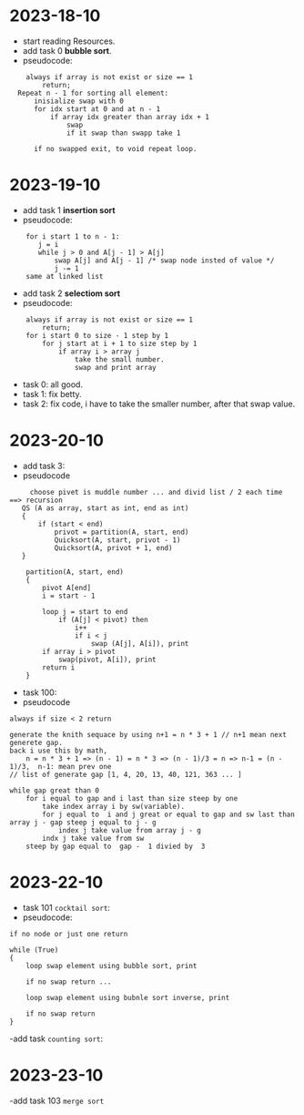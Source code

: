# 2023-18-10

- start reading Resources.
- add task 0 **bubble sort**.
- pseudocode:

```
    always if array is not exist or size == 1
        return;
  Repeat n - 1 for sorting all element:
      inisialize swap with 0
      for idx start at 0 and at n - 1
          if array idx greater than array idx + 1
              swap
              if it swap than swapp take 1

      if no swapped exit, to void repeat loop.
```

# 2023-19-10

- add task 1 **insertion sort**
- pseudocode:

```
    for i start 1 to n - 1:
	   j = i
	   while j > 0 and A[j - 1] > A[j]
		   swap A[j] and A[j - 1] /* swap node insted of value */
		   j -= 1
    same at linked list
```

- add task 2 **selectiom sort**
- pseudocode:

```
    always if array is not exist or size == 1
        return;
    for i start 0 to size - 1 step by 1
        for j start at i + 1 to size step by 1
            if array i > array j
                take the small number.
                swap and print array
```

- task 0: all good.
- task 1: fix betty.
- task 2: fix code, i have to take the smaller number, after that swap value.

# 2023-20-10

- add task 3:
- pseudocode

```
     choose pivet is muddle number ... and divid list / 2 each time ==> recursion
   QS (A as array, start as int, end as int)
   {
	   if (start < end)
		   privot = partition(A, start, end)
		   Quicksort(A, start, privot - 1)
		   Quicksort(A, privot + 1, end)
   }

	partition(A, start, end)
	{
		pivot A[end]
		i = start - 1

		loop j = start to end
			if (A[j] < pivot) then
                i++
                if i < j
				    swap (A[j], A[i]), print
        if array i > pivot
		    swap(pivot, A[i]), print
		return i
	}
```

- task 100:
- pseudocode

```
always if size < 2 return

generate the knith sequace by using n+1 = n * 3 + 1 // n+1 mean next generete gap.
back i use this by math,
    n = n * 3 + 1 => (n - 1) = n * 3 => (n - 1)/3 = n => n-1 = (n - 1)/3,  n-1: mean prev one
// list of generate gap [1, 4, 20, 13, 40, 121, 363 ... ]

while gap great than 0
    for i equal to gap and i last than size steep by one
        take index array i by sw(variable).
        for j equal to  i and j great or equal to gap and sw last than array j - gap steep j equal to j - g
            index j take value from array j - g
        indx j take value from sw
    steep by gap equal to  gap -  1 divied by  3
```

# 2023-22-10

- task 101 `cocktail sort`:
- pseudocode:

```
if no node or just one return

while (True)
{
    loop swap element using bubble sort, print

    if no swap return ...

    loop swap element using bubnle sort inverse, print

    if no swap return
}
```

-add task `counting sort`:

# 2023-23-10

-add task 103 `merge sort`
